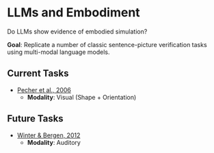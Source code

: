 # LLMs and Embodiment

Do LLMs show evidence of embodied simulation?

**Goal**: Replicate a number of classic sentence-picture verification tasks using multi-modal language models.


## Current Tasks

- [Pecher et al., 2006](https://journals.sagepub.com/doi/full/10.1080/17470210802633255)  
   - **Modality**: Visual (Shape + Orientation)


## Future Tasks

- [Winter & Bergen, 2012](https://www.cambridge.org/core/journals/language-and-cognition/article/language-comprehenders-represent-object-distance-both-visually-and-auditorily/9320F4D38E43C3EABFAFAAC50259FF40)
   - **Modality**: Auditory